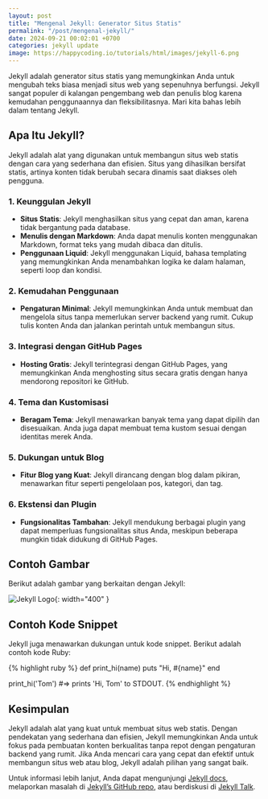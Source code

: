 ```yaml
---
layout: post
title: "Mengenal Jekyll: Generator Situs Statis"
permalink: "/post/mengenal-jekyll/"
date: 2024-09-21 00:02:01 +0700
categories: jekyll update
image: https://happycoding.io/tutorials/html/images/jekyll-6.png
---
```


Jekyll adalah generator situs statis yang memungkinkan Anda untuk mengubah teks biasa menjadi situs web yang sepenuhnya berfungsi. Jekyll sangat populer di kalangan pengembang web dan penulis blog karena kemudahan penggunaannya dan fleksibilitasnya. Mari kita bahas lebih dalam tentang Jekyll.

## Apa Itu Jekyll?

Jekyll adalah alat yang digunakan untuk membangun situs web statis dengan cara yang sederhana dan efisien. Situs yang dihasilkan bersifat statis, artinya konten tidak berubah secara dinamis saat diakses oleh pengguna.

### 1. **Keunggulan Jekyll**

- **Situs Statis**: Jekyll menghasilkan situs yang cepat dan aman, karena tidak bergantung pada database.
- **Menulis dengan Markdown**: Anda dapat menulis konten menggunakan Markdown, format teks yang mudah dibaca dan ditulis.
- **Penggunaan Liquid**: Jekyll menggunakan Liquid, bahasa templating yang memungkinkan Anda menambahkan logika ke dalam halaman, seperti loop dan kondisi.

### 2. **Kemudahan Penggunaan**

- **Pengaturan Minimal**: Jekyll memungkinkan Anda untuk membuat dan mengelola situs tanpa memerlukan server backend yang rumit. Cukup tulis konten Anda dan jalankan perintah untuk membangun situs.

### 3. **Integrasi dengan GitHub Pages**

- **Hosting Gratis**: Jekyll terintegrasi dengan GitHub Pages, yang memungkinkan Anda menghosting situs secara gratis dengan hanya mendorong repositori ke GitHub.

### 4. **Tema dan Kustomisasi**

- **Beragam Tema**: Jekyll menawarkan banyak tema yang dapat dipilih dan disesuaikan. Anda juga dapat membuat tema kustom sesuai dengan identitas merek Anda.

### 5. **Dukungan untuk Blog**

- **Fitur Blog yang Kuat**: Jekyll dirancang dengan blog dalam pikiran, menawarkan fitur seperti pengelolaan pos, kategori, dan tag.

### 6. **Ekstensi dan Plugin**

- **Fungsionalitas Tambahan**: Jekyll mendukung berbagai plugin yang dapat memperluas fungsionalitas situs Anda, meskipun beberapa mungkin tidak didukung di GitHub Pages.

## Contoh Gambar

Berikut adalah gambar yang berkaitan dengan Jekyll:

![Jekyll Logo](https://happycoding.io/tutorials/html/images/jekyll-6.png){: width="400" }

## Contoh Kode Snippet

Jekyll juga menawarkan dukungan untuk kode snippet. Berikut adalah contoh kode Ruby:

{% highlight ruby %}
def print_hi(name)
puts "Hi, #{name}"
end

print_hi('Tom')
#=> prints 'Hi, Tom' to STDOUT.
{% endhighlight %}

## Kesimpulan

Jekyll adalah alat yang kuat untuk membuat situs web statis. Dengan pendekatan yang sederhana dan efisien, Jekyll memungkinkan Anda untuk fokus pada pembuatan konten berkualitas tanpa repot dengan pengaturan backend yang rumit. Jika Anda mencari cara yang cepat dan efektif untuk membangun situs web atau blog, Jekyll adalah pilihan yang sangat baik.

Untuk informasi lebih lanjut, Anda dapat mengunjungi [Jekyll docs][jekyll-docs], melaporkan masalah di [Jekyll’s GitHub repo][jekyll-gh], atau berdiskusi di [Jekyll Talk][jekyll-talk].

[jekyll-docs]: https://jekyllrb.com/docs/home
[jekyll-gh]: https://github.com/jekyll/jekyll
[jekyll-talk]: https://talk.jekyllrb.com/
